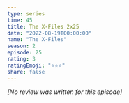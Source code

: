 ```yaml
---
type: series
time: 45
title: The X-Files 2x25
date: "2022-08-19T00:00:00"
name: "The X-Files"
season: 2
episode: 25
rating: 3
ratingEmoji: "⭐️⭐️⭐️"
share: false
---
```


*[No review was written for this episode]*
